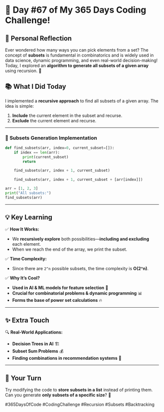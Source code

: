 # 🎯 Day #67 of My 365 Days Coding Challenge!  

## 💭 Personal Reflection  
Ever wondered how many ways you can pick elements from a set? The concept of **subsets** is fundamental in combinatorics and is widely used in data science, dynamic programming, and even real-world decision-making! Today, I explored an **algorithm to generate all subsets of a given array** using recursion. 🚀  

## 📚 What I Did Today  
I implemented a **recursive approach** to find all subsets of a given array. The idea is simple:  
1. **Include** the current element in the subset and recurse.  
2. **Exclude** the current element and recurse.  

---

### 📝 **Subsets Generation Implementation**  

```python
def find_subsets(arr, index=0, current_subset=[]):
    if index == len(arr):
        print(current_subset)
        return
    
    find_subsets(arr, index + 1, current_subset)
    
    find_subsets(arr, index + 1, current_subset + [arr[index]])

arr = [1, 2, 3]
print("All subsets:")
find_subsets(arr)
```

---

## 💡 Key Learning  
✅ **How It Works:**  
- We **recursively explore** both possibilities—**including and excluding** each element.  
- When we reach the end of the array, we print the subset.  

✅ **Time Complexity:**  
- Since there are `2^n` possible subsets, the time complexity is **O(2^n)**.  

✅ **Why It’s Cool?**  
- **Used in AI & ML models for feature selection** 🤖  
- **Crucial for combinatorial problems & dynamic programming** 📊  
- **Forms the base of power set calculations** 🔥  

---

## ✨ Extra Touch  
🔍 **Real-World Applications:**  
- **Decision Trees in AI** 🏗  
- **Subset Sum Problems** 💰  
- **Finding combinations in recommendation systems** 🎵  

---

## 🚀 Your Turn  
Try modifying the code to **store subsets in a list** instead of printing them. Can you generate **only subsets of a specific size**? 🤔  

#365DaysOfCode #CodingChallenge #Recursion #Subsets #Backtracking  